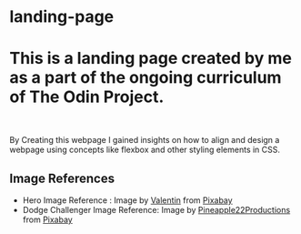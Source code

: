# landing-page <br>
<h1> This is a landing page created by me as a part of the ongoing curriculum of The Odin Project.</h1><br>
<p> By Creating this webpage I gained insights on how to align and design a webpage using  concepts like flexbox and other styling elements in CSS.</p>
<h2> Image References</h2>
<ul>
<li>Hero Image Reference : Image by <a href="https://pixabay.com/users/valiphotos-1720744/?utm_source=link-attribution&utm_medium=referral&utm_campaign=image&utm_content=1072821">Valentin</a> from <a href="https://pixabay.com//?utm_source=link-attribution&utm_medium=referral&utm_campaign=image&utm_content=1072821">Pixabay</a></li>
<li> Dodge Challenger Image Reference: Image by <a href="https://pixabay.com/users/pineapple22productions-14350514/?utm_source=link-attribution&utm_medium=referral&utm_campaign=image&utm_content=4666515">Pineapple22Productions</a> from <a href="https://pixabay.com//?utm_source=link-attribution&utm_medium=referral&utm_campaign=image&utm_content=4666515">Pixabay</a> </li>
</ul>